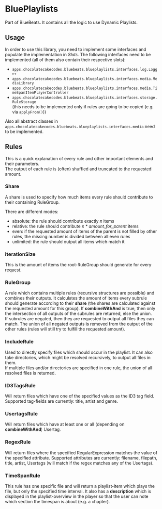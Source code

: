 # BluePlaylists

Part of BlueBeats.
It contains all the logic to use Dynamic Playlists.

## Usage

In order to use this library, you need to implement some interfaces and populate the 
implementation in *Slots*.
The following interfaces need to be implemented (all of them also contain their respective slots):

- `apps.chocolatecakecodes.bluebeats.blueplaylists.interfaces.log.Logger`
- `apps.chocolatecakecodes.bluebeats.blueplaylists.interfaces.media.MediaLibrary`
- `apps.chocolatecakecodes.bluebeats.blueplaylists.interfaces.media.TimeSpanItemPlayerController`
- `apps.chocolatecakecodes.bluebeats.blueplaylists.interfaces.storage.RuleStorage`\
  (this needs to be implemented only if rules are going to be copied (e.g. via `applyFrom()`))

Also all abstract classes in `apps.chocolatecakecodes.bluebeats.blueplaylists.interfaces.media` 
need to be implemented.

## Rules

This is a quick explanation of every rule and other important elements and their parameters.\
The output of each rule is (often) shuffled and truncated to the requested amount.

### Share
A share is used to specify how much items every rule should contribute to their containing RuleGroup.

There are different modes:
- absolute: the rule should contribute exactly *n* items
- relative: the rule should contribute *n * amount_for_parent* items
- even: if the requested amount of items of the parent is not filled by other rules, the missing number is divided between all even rules
- unlimited: the rule should output all items which match it

### iterationSize
This is the amount of items the root-RuleGroup should generate for every request.

### RuleGroup
A rule which contains multiple rules (recursive structures are possible) 
and combines their outputs.
It calculates the amount of items every subrule should generate according to their **share**
(the shares are calculated against the requested amount for this group).
If **combineWithAnd** is true, then only the intersection of all outputs of the subrules are returned,
else the union.\
If subrules are negated, then they are requested to output all files they can match.
The union of all negated outputs is removed from the output of the other rules
(rules will still try to fulfill the requested amount).

### IncludeRule
Used to directly specify files which should occur in the playlist.
It can also take directories, which might be resolved recursively, to output all files in them.\
If multiple files and/or directories are specified in one rule, the union of all resolved files is returned.

### ID3TagsRule
Will return files which have one of the specified values as the ID3 tag field.
Supported tag-fields are currently: title, artist and genre.

### UsertagsRule
Will return files which have at least one or all (depending on **combineWithAnd**) Usertag.

### RegexRule
Will return files where the specified RegularExpression matches the value of the specified attribute.
Supported attributes are currently: filename, filepath, title, artist, Usertags (will match if the regex matches any of the Usertags).

### TimeSpanRule
This rule has one specific file and will return a playlist-item which plays the file,
but only the specified time interval.
It also has a **description** which is displayed in the playlist-overview in the player so that the user can note which
section the timespan is about (e.g. a chapter).

